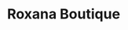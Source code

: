 ---
title: "Roxana Boutique"
url: /ciudad-autonoma-de-buenos-aires/roxana-boutique/
shop: Kleidung
---